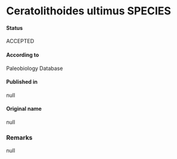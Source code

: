 Ceratolithoides ultimus SPECIES
=======

#### Status
ACCEPTED

#### According to
Paleobiology Database

#### Published in
null

#### Original name
null

### Remarks
null